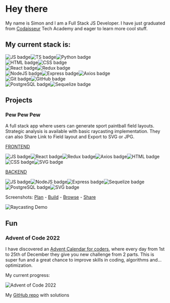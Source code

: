 # Hey there

My name is Simon and I am a Full Stack JS Developer. I have just graduated from [Codaisseur](http://www.codaisseur.com) Tech Academy and eager to learn more cool stuff.

## My current stack is:
<img src="https://img.shields.io/badge/JavaScript-badge?color=fff&logo=javascript&style=for-the-badge" alt="JS badge"/><img src="https://img.shields.io/badge/TypeScript-badge?color=fff&logo=typescript&style=for-the-badge" alt="TS badge"/><img src="https://img.shields.io/badge/Python-badge?color=fff&logo=python&style=for-the-badge" alt="Python badge"/><br/>
<img src="https://img.shields.io/badge/HTML-badge?color=fff&logo=html5&style=for-the-badge" alt="HTML badge"/><img src="https://img.shields.io/badge/CSS-badge?color=fff&logo=css3&style=for-the-badge&logoColor=blue" alt="CSS badge"/><br/>
<img src="https://img.shields.io/badge/React-badge?color=fff&logo=react&style=for-the-badge&logoColor=blue" alt="React badge"/><img src="https://img.shields.io/badge/Redux-badge?color=fff&logo=redux&style=for-the-badge&logoColor=purple" alt="Redux badge"/><br/>
<img src="https://img.shields.io/badge/Node.JS-badge?color=fff&logo=nodedotjs&style=for-the-badge" alt="NodeJS badge"/><img src="https://img.shields.io/badge/Express-badge?color=fff&logo=express&style=for-the-badge&logoColor=000" alt="Express badge"/><img src="https://img.shields.io/badge/Axios-badge?color=fff&logo=axios&style=for-the-badge&logoColor=000" alt="Axios badge"/><br/>
<img src="https://img.shields.io/badge/Git-badge?color=fff&logo=git&style=for-the-badge" alt="Git badge"/><img src="https://img.shields.io/badge/GitHub-badge?color=fff&logo=github&style=for-the-badge&logoColor=000" alt="GitHub badge"/><br/>
<img src="https://img.shields.io/badge/PostgreSQL-badge?color=fff&logo=postgresql&style=for-the-badge&logoColor=blue" alt="PostgreSQL badge"/><img src="https://img.shields.io/badge/Sequelize-badge?color=fff&logo=sequelize&style=for-the-badge" alt="Sequelize badge"/>

## Projects

### Pew Pew Pew

A full stack app where users can generate sport paintball field layouts. Strategic analysis is available with basic raycasting implementation.
They can also Share Link to Field layout and Export to SVG or JPG.

<a href="https://github.com/madz42/pbevents-front">FRONTEND</a>

<img src="https://img.shields.io/badge/JavaScript-badge?color=444&logo=javascript&style=flat-square" alt="JS badge"/><img src="https://img.shields.io/badge/React-badge?color=444&logo=react&style=flat-square" alt="React badge"/><img src="https://img.shields.io/badge/Redux-badge?color=444&logo=redux&style=flat-square" alt="Redux badge"/><img src="https://img.shields.io/badge/Axios-badge?color=444&logo=axios&style=flat-square" alt="Axios badge"/><img src="https://img.shields.io/badge/HTML-badge?color=444&logo=html5&style=flat-square&logoColor=orange" alt="HTML badge"/><img src="https://img.shields.io/badge/CSS-badge?color=444&logo=css3&style=flat-square&logoColor=blue" alt="CSS badge"/><img src="https://img.shields.io/badge/SVG-badge?color=444&logo=svg&style=flat-square" alt="SVG badge"/>

<a href="https://github.com/madz42/pbevents-back">BACKEND</a>

<img src="https://img.shields.io/badge/JavaScript-badge?color=444&logo=javascript&style=flat-square" alt="JS badge"/><img src="https://img.shields.io/badge/Node.JS-badge?color=444&logo=nodedotjs&style=flat-square" alt="NodeJS badge"/><img src="https://img.shields.io/badge/Express-badge?color=444&logo=express&style=flat-square" alt="Express badge"/><img src="https://img.shields.io/badge/Sequelize-badge?color=444&logo=sequelize&style=flat-square" alt="Sequelize badge"/><img src="https://img.shields.io/badge/PostgreSQL-badge?color=444&logo=postgresql&style=flat-square" alt="PostgreSQL badge"/><img src="https://img.shields.io/badge/SVG-badge?color=444&logo=svg&style=flat-square" alt="SVG badge"/>

Screenshots: <a href="http://paranoidreptiloid.com/img/pic4.png">Plan</a> - <a href="http://paranoidreptiloid.com/img/pic3.png">Build</a> - <a href="http://paranoidreptiloid.com/img/pic1.png">Browse</a> - <a href="http://paranoidreptiloid.com/img/pic5.png">Share</a>

<img src="http://paranoidreptiloid.com/img/pew_animate.gif" alt="Raycasting Demo"/>

## Fun

### Advent of Code 2022

I have discovered an <a href="https://adventofcode.com/2022">Advent Calendar for coders</a>, where every day from 1st to 25th of December they give you new challenge from 2 parts. This is super fun and a great chance to improve skills in coding, algorithms and... optimization.

My current progress:

<img src="http://paranoidreptiloid.com/img/aoc2022.png" alt="Advent of Code 2022"/>

My <a href="https://github.com/madz42/advent2022">GitHub repo</a> with solutions
